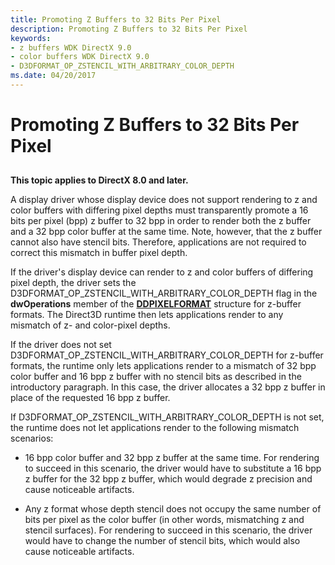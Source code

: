 ```yaml
---
title: Promoting Z Buffers to 32 Bits Per Pixel
description: Promoting Z Buffers to 32 Bits Per Pixel
keywords:
- z buffers WDK DirectX 9.0
- color buffers WDK DirectX 9.0
- D3DFORMAT_OP_ZSTENCIL_WITH_ARBITRARY_COLOR_DEPTH
ms.date: 04/20/2017
---
```


# Promoting Z Buffers to 32 Bits Per Pixel


## <span id="ddk_promoting_z_buffers_to_32_bits_per_pixel_gg"></span><span id="DDK_PROMOTING_Z_BUFFERS_TO_32_BITS_PER_PIXEL_GG"></span>


**This topic applies to DirectX 8.0 and later.**

A display driver whose display device does not support rendering to z and color buffers with differing pixel depths must transparently promote a 16 bits per pixel (bpp) z buffer to 32 bpp in order to render both the z buffer and a 32 bpp color buffer at the same time. Note, however, that the z buffer cannot also have stencil bits. Therefore, applications are not required to correct this mismatch in buffer pixel depth.

If the driver's display device can render to z and color buffers of differing pixel depth, the driver sets the D3DFORMAT\_OP\_ZSTENCIL\_WITH\_ARBITRARY\_COLOR\_DEPTH flag in the **dwOperations** member of the [**DDPIXELFORMAT**](/windows-hardware/drivers/ddi/ksmedia/ns-ksmedia-_ddpixelformat) structure for z-buffer formats. The Direct3D runtime then lets applications render to any mismatch of z- and color-pixel depths.

If the driver does not set D3DFORMAT\_OP\_ZSTENCIL\_WITH\_ARBITRARY\_COLOR\_DEPTH for z-buffer formats, the runtime only lets applications render to a mismatch of 32 bpp color buffer and 16 bpp z buffer with no stencil bits as described in the introductory paragraph. In this case, the driver allocates a 32 bpp z buffer in place of the requested 16 bpp z buffer.

If D3DFORMAT\_OP\_ZSTENCIL\_WITH\_ARBITRARY\_COLOR\_DEPTH is not set, the runtime does not let applications render to the following mismatch scenarios:

-   16 bpp color buffer and 32 bpp z buffer at the same time. For rendering to succeed in this scenario, the driver would have to substitute a 16 bpp z buffer for the 32 bpp z buffer, which would degrade z precision and cause noticeable artifacts.

-   Any z format whose depth stencil does not occupy the same number of bits per pixel as the color buffer (in other words, mismatching z and stencil surfaces). For rendering to succeed in this scenario, the driver would have to change the number of stencil bits, which would also cause noticeable artifacts.

 

